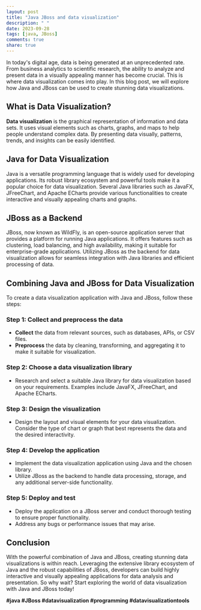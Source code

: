 ```yaml
---
layout: post
title: "Java JBoss and data visualization"
description: " "
date: 2023-09-28
tags: [java, JBoss]
comments: true
share: true
---
```


In today's digital age, data is being generated at an unprecedented rate. From business analytics to scientific research, the ability to analyze and present data in a visually appealing manner has become crucial. This is where data visualization comes into play. In this blog post, we will explore how Java and JBoss can be used to create stunning data visualizations.

## What is Data Visualization?
**Data visualization** is the graphical representation of information and data sets. It uses visual elements such as charts, graphs, and maps to help people understand complex data. By presenting data visually, patterns, trends, and insights can be easily identified.

## Java for Data Visualization
Java is a versatile programming language that is widely used for developing applications. Its robust library ecosystem and powerful tools make it a popular choice for data visualization. Several Java libraries such as JavaFX, JFreeChart, and Apache ECharts provide various functionalities to create interactive and visually appealing charts and graphs.

## JBoss as a Backend
JBoss, now known as WildFly, is an open-source application server that provides a platform for running Java applications. It offers features such as clustering, load balancing, and high availability, making it suitable for enterprise-grade applications. Utilizing JBoss as the backend for data visualization allows for seamless integration with Java libraries and efficient processing of data.

## Combining Java and JBoss for Data Visualization
To create a data visualization application with Java and JBoss, follow these steps:

### Step 1: Collect and preprocess the data
- **Collect** the data from relevant sources, such as databases, APIs, or CSV files.
- **Preprocess** the data by cleaning, transforming, and aggregating it to make it suitable for visualization.

### Step 2: Choose a data visualization library
- Research and select a suitable Java library for data visualization based on your requirements. Examples include JavaFX, JFreeChart, and Apache ECharts.

### Step 3: Design the visualization
- Design the layout and visual elements for your data visualization. Consider the type of chart or graph that best represents the data and the desired interactivity.

### Step 4: Develop the application
- Implement the data visualization application using Java and the chosen library.
- Utilize JBoss as the backend to handle data processing, storage, and any additional server-side functionality.

### Step 5: Deploy and test
- Deploy the application on a JBoss server and conduct thorough testing to ensure proper functionality.
- Address any bugs or performance issues that may arise.

## Conclusion
With the powerful combination of Java and JBoss, creating stunning data visualizations is within reach. Leveraging the extensive library ecosystem of Java and the robust capabilities of JBoss, developers can build highly interactive and visually appealing applications for data analysis and presentation. So why wait? Start exploring the world of data visualization with Java and JBoss today!

**#java #JBoss #datavisualization #programming #datavisualizationtools**